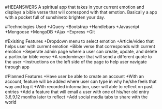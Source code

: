 #HEEANSWERS
  A spiritual app that takes in your current emotion and displays a bible verse that will correspond with that emotion. Basically a app with a pocket full of sunshineto brighten your day.
  
#Technologies Used
  +JQuery
  +Bootstrap
  +Handlebars
  +Javascript
  +Mongoose
  +MongoDB
  +Ajax
  +Express
  +Git
  
#Exisiting Features 
  +Dropdown menu to select emotion
  +Article/video that helps user with current emotion
  +Bible verse that corresponds with current emotion
  +Seperate admin page where a user can create, update, and delete a particular bible verse
  +A randomimzer that will send a different quote to the user
  +Instructions on the left side of the page to help user navigate through app
  
#Planned Features
  +Have user be able to create an account
  +With an account, feature will be added where user can type in why he/she feels that way and log it
  +With recorded information, user will able to reflect on past entries
  +Add a feature that will email a user with one of his/her old entry 3,6,9,12 months later to reflect
  +Add social media tabs to share with the world

